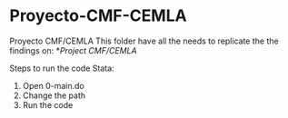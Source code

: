 # Proyecto-CMF-CEMLA
Proyecto CMF/CEMLA
This folder have all the needs to replicate the the findings on:
  **Project CMF/CEMLA*
  
Steps to run the code Stata:
1. Open 0-main.do
2. Change the path
3. Run the code

